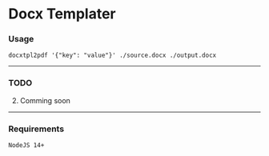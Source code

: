 # Docx Templater


### Usage

```
docxtpl2pdf '{"key": "value"}' ./source.docx ./output.docx
```

---

### TODO
2. Comming soon

---

### Requirements

```NodeJS 14+```